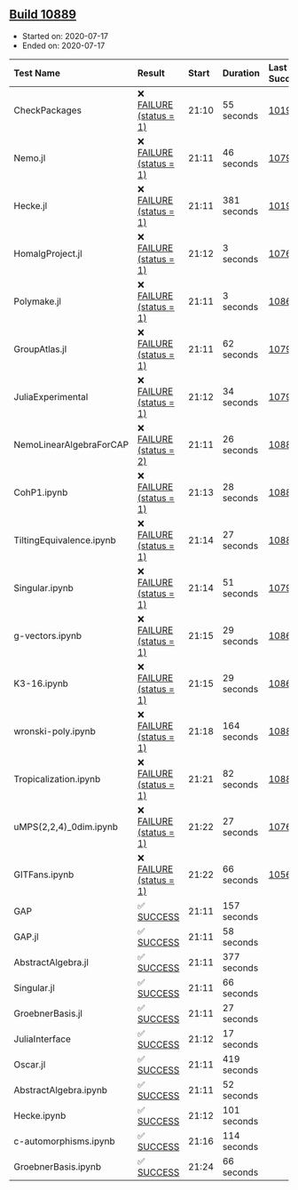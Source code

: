 ## [Build 10889](https://oscarci.mathematik.uni-kl.de/job/oscar/10889/)

* Started on: 2020-07-17
* Ended on: 2020-07-17

| Test Name    | Result | Start | Duration | Last Success | First Failure |
|:-------------|:-------|:------|:---------|:-------------|:--------------|
| CheckPackages | ❌ [FAILURE (status = 1)](https://oscarci.mathematik.uni-kl.de/job/oscar/10889/artifact/logs/build-10889/CheckPackages.log) | 21:10 | 55 seconds | [10197](https://oscarci.mathematik.uni-kl.de/job/oscar/10197/) | [10198](https://oscarci.mathematik.uni-kl.de/job/oscar/10198/) |
| Nemo.jl | ❌ [FAILURE (status = 1)](https://oscarci.mathematik.uni-kl.de/job/oscar/10889/artifact/logs/build-10889/Nemo.jl.log) | 21:11 | 46 seconds | [10790](https://oscarci.mathematik.uni-kl.de/job/oscar/10790/) | [10791](https://oscarci.mathematik.uni-kl.de/job/oscar/10791/) |
| Hecke.jl | ❌ [FAILURE (status = 1)](https://oscarci.mathematik.uni-kl.de/job/oscar/10889/artifact/logs/build-10889/Hecke.jl.log) | 21:11 | 381 seconds | [10197](https://oscarci.mathematik.uni-kl.de/job/oscar/10197/) | [10198](https://oscarci.mathematik.uni-kl.de/job/oscar/10198/) |
| HomalgProject.jl | ❌ [FAILURE (status = 1)](https://oscarci.mathematik.uni-kl.de/job/oscar/10889/artifact/logs/build-10889/HomalgProject.jl.log) | 21:12 | 3 seconds | [10765](https://oscarci.mathematik.uni-kl.de/job/oscar/10765/) | [10766](https://oscarci.mathematik.uni-kl.de/job/oscar/10766/) |
| Polymake.jl | ❌ [FAILURE (status = 1)](https://oscarci.mathematik.uni-kl.de/job/oscar/10889/artifact/logs/build-10889/Polymake.jl.log) | 21:11 | 3 seconds | [10862](https://oscarci.mathematik.uni-kl.de/job/oscar/10862/) | [10863](https://oscarci.mathematik.uni-kl.de/job/oscar/10863/) |
| GroupAtlas.jl | ❌ [FAILURE (status = 1)](https://oscarci.mathematik.uni-kl.de/job/oscar/10889/artifact/logs/build-10889/GroupAtlas.jl.log) | 21:11 | 62 seconds | [10790](https://oscarci.mathematik.uni-kl.de/job/oscar/10790/) | [10791](https://oscarci.mathematik.uni-kl.de/job/oscar/10791/) |
| JuliaExperimental | ❌ [FAILURE (status = 1)](https://oscarci.mathematik.uni-kl.de/job/oscar/10889/artifact/logs/build-10889/JuliaExperimental.log) | 21:12 | 34 seconds | [10790](https://oscarci.mathematik.uni-kl.de/job/oscar/10790/) | [10791](https://oscarci.mathematik.uni-kl.de/job/oscar/10791/) |
| NemoLinearAlgebraForCAP | ❌ [FAILURE (status = 2)](https://oscarci.mathematik.uni-kl.de/job/oscar/10889/artifact/logs/build-10889/NemoLinearAlgebraForCAP.log) | 21:11 | 26 seconds | [10888](https://oscarci.mathematik.uni-kl.de/job/oscar/10888/) | [10889](https://oscarci.mathematik.uni-kl.de/job/oscar/10889/) |
| CohP1.ipynb | ❌ [FAILURE (status = 1)](https://oscarci.mathematik.uni-kl.de/job/oscar/10889/artifact/logs/build-10889/CohP1.ipynb.log) | 21:13 | 28 seconds | [10888](https://oscarci.mathematik.uni-kl.de/job/oscar/10888/) | [10889](https://oscarci.mathematik.uni-kl.de/job/oscar/10889/) |
| TiltingEquivalence.ipynb | ❌ [FAILURE (status = 1)](https://oscarci.mathematik.uni-kl.de/job/oscar/10889/artifact/logs/build-10889/TiltingEquivalence.ipynb.log) | 21:14 | 27 seconds | [10888](https://oscarci.mathematik.uni-kl.de/job/oscar/10888/) | [10889](https://oscarci.mathematik.uni-kl.de/job/oscar/10889/) |
| Singular.ipynb | ❌ [FAILURE (status = 1)](https://oscarci.mathematik.uni-kl.de/job/oscar/10889/artifact/logs/build-10889/Singular.ipynb.log) | 21:14 | 51 seconds | [10790](https://oscarci.mathematik.uni-kl.de/job/oscar/10790/) | [10791](https://oscarci.mathematik.uni-kl.de/job/oscar/10791/) |
| g-vectors.ipynb | ❌ [FAILURE (status = 1)](https://oscarci.mathematik.uni-kl.de/job/oscar/10889/artifact/logs/build-10889/g-vectors.ipynb.log) | 21:15 | 29 seconds | [10862](https://oscarci.mathematik.uni-kl.de/job/oscar/10862/) | [10863](https://oscarci.mathematik.uni-kl.de/job/oscar/10863/) |
| K3-16.ipynb | ❌ [FAILURE (status = 1)](https://oscarci.mathematik.uni-kl.de/job/oscar/10889/artifact/logs/build-10889/K3-16.ipynb.log) | 21:15 | 29 seconds | [10862](https://oscarci.mathematik.uni-kl.de/job/oscar/10862/) | [10863](https://oscarci.mathematik.uni-kl.de/job/oscar/10863/) |
| wronski-poly.ipynb | ❌ [FAILURE (status = 1)](https://oscarci.mathematik.uni-kl.de/job/oscar/10889/artifact/logs/build-10889/wronski-poly.ipynb.log) | 21:18 | 164 seconds | [10883](https://oscarci.mathematik.uni-kl.de/job/oscar/10883/) | [10884](https://oscarci.mathematik.uni-kl.de/job/oscar/10884/) |
| Tropicalization.ipynb | ❌ [FAILURE (status = 1)](https://oscarci.mathematik.uni-kl.de/job/oscar/10889/artifact/logs/build-10889/Tropicalization.ipynb.log) | 21:21 | 82 seconds | [10888](https://oscarci.mathematik.uni-kl.de/job/oscar/10888/) | [10889](https://oscarci.mathematik.uni-kl.de/job/oscar/10889/) |
| uMPS(2,2,4)_0dim.ipynb | ❌ [FAILURE (status = 1)](https://oscarci.mathematik.uni-kl.de/job/oscar/10889/artifact/logs/build-10889/uMPS-2-2-4-_0dim.ipynb.log) | 21:22 | 27 seconds | [10765](https://oscarci.mathematik.uni-kl.de/job/oscar/10765/) | [10766](https://oscarci.mathematik.uni-kl.de/job/oscar/10766/) |
| GITFans.ipynb | ❌ [FAILURE (status = 1)](https://oscarci.mathematik.uni-kl.de/job/oscar/10889/artifact/logs/build-10889/GITFans.ipynb.log) | 21:22 | 66 seconds | [10566](https://oscarci.mathematik.uni-kl.de/job/oscar/10566/) | [10567](https://oscarci.mathematik.uni-kl.de/job/oscar/10567/) |
| GAP | ✅ [SUCCESS](https://oscarci.mathematik.uni-kl.de/job/oscar/10889/artifact/logs/build-10889/GAP.log) | 21:11 | 157 seconds |  |  |
| GAP.jl | ✅ [SUCCESS](https://oscarci.mathematik.uni-kl.de/job/oscar/10889/artifact/logs/build-10889/GAP.jl.log) | 21:11 | 58 seconds |  |  |
| AbstractAlgebra.jl | ✅ [SUCCESS](https://oscarci.mathematik.uni-kl.de/job/oscar/10889/artifact/logs/build-10889/AbstractAlgebra.jl.log) | 21:11 | 377 seconds |  |  |
| Singular.jl | ✅ [SUCCESS](https://oscarci.mathematik.uni-kl.de/job/oscar/10889/artifact/logs/build-10889/Singular.jl.log) | 21:11 | 66 seconds |  |  |
| GroebnerBasis.jl | ✅ [SUCCESS](https://oscarci.mathematik.uni-kl.de/job/oscar/10889/artifact/logs/build-10889/GroebnerBasis.jl.log) | 21:11 | 27 seconds |  |  |
| JuliaInterface | ✅ [SUCCESS](https://oscarci.mathematik.uni-kl.de/job/oscar/10889/artifact/logs/build-10889/JuliaInterface.log) | 21:12 | 17 seconds |  |  |
| Oscar.jl | ✅ [SUCCESS](https://oscarci.mathematik.uni-kl.de/job/oscar/10889/artifact/logs/build-10889/Oscar.jl.log) | 21:11 | 419 seconds |  |  |
| AbstractAlgebra.ipynb | ✅ [SUCCESS](https://oscarci.mathematik.uni-kl.de/job/oscar/10889/artifact/logs/build-10889/AbstractAlgebra.ipynb.log) | 21:11 | 52 seconds |  |  |
| Hecke.ipynb | ✅ [SUCCESS](https://oscarci.mathematik.uni-kl.de/job/oscar/10889/artifact/logs/build-10889/Hecke.ipynb.log) | 21:12 | 101 seconds |  |  |
| c-automorphisms.ipynb | ✅ [SUCCESS](https://oscarci.mathematik.uni-kl.de/job/oscar/10889/artifact/logs/build-10889/c-automorphisms.ipynb.log) | 21:16 | 114 seconds |  |  |
| GroebnerBasis.ipynb | ✅ [SUCCESS](https://oscarci.mathematik.uni-kl.de/job/oscar/10889/artifact/logs/build-10889/GroebnerBasis.ipynb.log) | 21:24 | 66 seconds |  |  |
